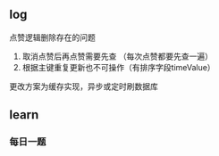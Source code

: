 ## log

点赞逻辑删除存在的问题

1. 取消点赞后再点赞需要先查 （每次点赞都要先查一遍）
2. 根据主键重复更新也不可操作（有排序字段timeValue）



更改方案为缓存实现，异步或定时刷数据库

## learn

### 每日一题



